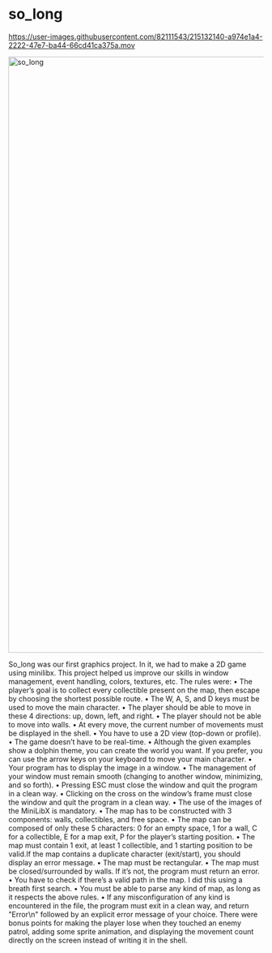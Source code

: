 # so_long



https://user-images.githubusercontent.com/82111543/215132140-a974e1a4-2222-47e7-ba44-66cd41ca375a.mov


<img width="1175" alt="so_long" src="https://user-images.githubusercontent.com/82111543/218946125-982b65a7-a567-47d7-8ef2-f2978a3826e8.png">

So_long was our first graphics project. In it, we had to make a 2D game using minilibx. This project helped us improve our skills in window management, event handling, colors, textures, etc. The rules were:
• The player’s goal is to collect every collectible present on the map, then escape
by choosing the shortest possible route.
• The W, A, S, and D keys must be used to move the main character.
• The player should be able to move in these 4 directions: up, down, left, and right.
• The player should not be able to move into walls.
• At every move, the current number of movements must be displayed in the shell.
• You have to use a 2D view (top-down or profile).
• The game doesn’t have to be real-time.
• Although the given examples show a dolphin theme, you can create the world you want.
If you prefer, you can use the arrow keys on your keyboard to move your main character.
• Your program has to display the image in a window.
• The management of your window must remain smooth (changing to another window, minimizing, and so forth).
• Pressing ESC must close the window and quit the program in a clean way.
• Clicking on the cross on the window’s frame must close the window and quit the
program in a clean way.
• The use of the images of the MiniLibX is mandatory.
• The map has to be constructed with 3 components: walls, collectibles, and free
space.
• The map can be composed of only these 5 characters:
0 for an empty space,
1 for a wall,
C for a collectible,
E for a map exit,
P for the player’s starting position.
• The map must contain 1 exit, at least 1 collectible, and 1 starting position to be valid.If the map contains a duplicate character (exit/start), you should display an error message.
• The map must be rectangular.
• The map must be closed/surrounded by walls. If it’s not, the program must return an error.
• You have to check if there’s a valid path in the map. I did this using a breath first search.
• You must be able to parse any kind of map, as long as it respects the above rules.
• If any misconfiguration of any kind is encountered in the file, the program must exit in a clean way, and return "Error\n" followed by an explicit error message of your choice.
There were bonus points for making the player lose when they touched an enemy patrol, adding some sprite animation, and displaying the movement count directly on the screen instead of writing it in the shell.














